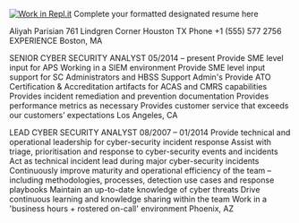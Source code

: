 [![Work in Repl.it](https://classroom.github.com/assets/work-in-replit-14baed9a392b3a25080506f3b7b6d57f295ec2978f6f33ec97e36a161684cbe9.svg)](https://classroom.github.com/online_ide?assignment_repo_id=335757&assignment_repo_type=GroupAssignmentRepo)
Complete your formatted designated resume here

Aliyah Parisian
761 Lindgren Corner Houston TX  Phone +1 (555) 577 2756
EXPERIENCE
Boston, MA

SENIOR CYBER SECURITY ANALYST
05/2014 – present
Provide SME level input for APS
Working in a SIEM environment
Provide SME level input support for SC Administrators and HBSS Support Admin's
Provide ATO Certification & Accreditation artifacts for ACAS and CMRS capabilities
Provides incident remediation and prevention documentation
Provides performance metrics as necessary
Provides customer service that exceeds our customers’ expectations
Los Angeles, CA

LEAD CYBER SECURITY ANALYST
08/2007 – 01/2014
Provide technical and operational leadership for cyber-security incident response
Assist with triage, prioritisation and response to cyber-security events and incidents
Act as technical incident lead during major cyber-security incidents
Continuously improve maturity and operational efficiency of the team – including methodologies, processes, detection use cases and response playbooks
Maintain an up-to-date knowledge of cyber threats
Drive continuous learning and knowledge sharing within the team
Work in a 'business hours + rostered on-call' environment
Phoenix, AZ
